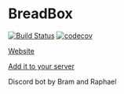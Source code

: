 # BreadBox

[![Build Status](https://travis-ci.org/BlameButton/breadbox.svg?branch=master)](https://travis-ci.org/BlameButton/breadbox)
[![codecov](https://codecov.io/gh/BlameButton/breadbox/branch/master/graph/badge.svg)](https://codecov.io/gh/BlameButton/breadbox)

[Website](https://blamebutton.github.io/breadbox-site)

[Add it to your server](https://discordapp.com/api/oauth2/authorize?client_id=456805525259157516&permissions=1878523074&redirect_uri=https%3A%2F%2Fblamebutton.github.io%2Fbreadbox-site%2F&response_type=code&scope=bot%20identify%20guilds%20email)

Discord bot by Bram and Raphael
